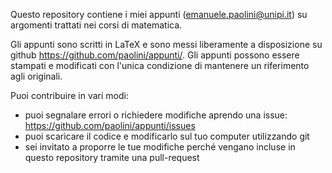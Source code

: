 Questo repository contiene i miei appunti (emanuele.paolini@unipi.it) su argomenti trattati 
nei corsi di matematica.

Gli appunti sono scritti in LaTeX e sono messi liberamente a disposizione su github https://github.com/paolini/appunti/. 
Gli appunti possono essere stampati e modificati con l'unica condizione di mantenere un riferimento agli originali.

Puoi contribuire in vari modi:
* puoi segnalare errori o richiedere modifiche aprendo una issue: https://github.com/paolini/appunti/issues
* puoi scaricare il codice e modificarlo sul tuo computer utilizzando git
* sei invitato a proporre le tue modifiche perché vengano incluse in questo repository tramite una pull-request
